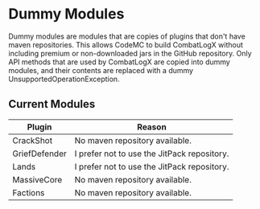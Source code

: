 # Dummy Modules
Dummy modules are modules that are copies of plugins that don't have maven repositories.
This allows CodeMC to build CombatLogX without including premium or non-downloaded jars in the GitHub repository.
Only API methods that are used by CombatLogX are copied into dummy modules, and their contents are replaced with a
dummy UnsupportedOperationException.

## Current Modules
| Plugin | Reason |
| ------ | ------ |
| CrackShot | No maven repository available. |
| GriefDefender | I prefer not to use the JitPack repository. |
| Lands | I prefer not to use the JitPack repository. |
| MassiveCore | No maven repository available. |
| Factions | No maven repository available. |